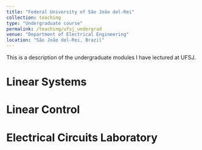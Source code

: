 ```yaml
---
title: "Federal University of São João del-Rei"
collection: teaching
type: "Undergraduate course"
permalink: /teaching/ufsj_undergrad
venue: "Department of Electrical Engineering"
location: "São João del-Rei, Brazil"
---
```


This is a description of the undergraduate modules I have lectured at UFSJ.

Linear Systems
======

Linear Control
======

Electrical Circuits Laboratory
======
